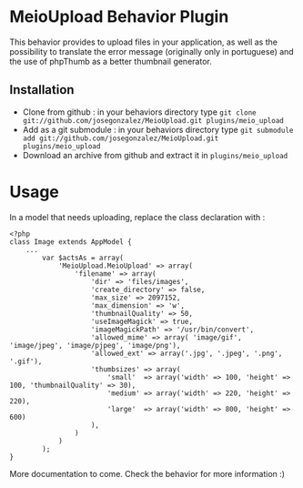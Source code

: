 # MeioUpload Behavior Plugin

This behavior provides to upload files in your application, as well as the possibility to translate the error message (originally only in portuguese) and the use of phpThumb as a better thumbnail generator.


## Installation
- Clone from github : in your behaviors directory type `git clone git://github.com/josegonzalez/MeioUpload.git plugins/meio_upload`
- Add as a git submodule : in your behaviors directory type `git submodule add git://github.com/josegonzalez/MeioUpload.git plugins/meio_upload`
- Download an archive from github and extract it in `plugins/meio_upload`

# Usage
In a model that needs uploading, replace the class declaration with :

    <?php
    class Image extends AppModel {
        ...
            var $actsAs = array(
                'MeioUpload.MeioUpload' => array(
                    'filename' => array(
                        'dir' => 'files/images',
                        'create_directory' => false,
                        'max_size' => 2097152,
                        'max_dimension' => 'w',
                        'thumbnailQuality' => 50,
                        'useImageMagick' => true,
                        'imageMagickPath' => '/usr/bin/convert',
                        'allowed_mime' => array( 'image/gif', 'image/jpeg', 'image/pjpeg', 'image/png'),
                        'allowed_ext' => array('.jpg', '.jpeg', '.png', '.gif'),
                        'thumbsizes' => array(
                            'small'  => array('width' => 100, 'height' => 100, 'thumbnailQuality' => 30),
                            'medium' => array('width' => 220, 'height' => 220),
                            'large'  => array('width' => 800, 'height' => 600)
                        ),
                    )
                )
            );
    }

More documentation to come. Check the behavior for more information :)